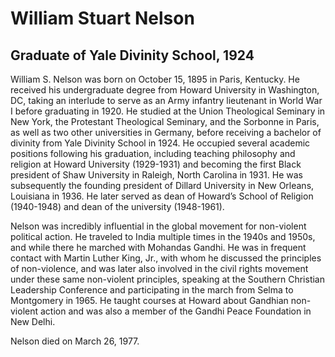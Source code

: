 # William Stuart Nelson
## Graduate of Yale Divinity School, 1924
William S. Nelson was born on October 15, 1895 in Paris, Kentucky. He received his undergraduate degree from Howard University in Washington, DC, taking an interlude to serve as an Army infantry lieutenant in World War I before graduating in 1920. He studied at the Union Theological Seminary in New York, the Protestant Theological Seminary, and the Sorbonne in Paris, as well as two other universities in Germany, before receiving a bachelor of divinity from Yale Divinity School in 1924. He occupied several academic positions following his graduation, including teaching philosophy and religion at Howard University (1929-1931) and becoming the first Black president of Shaw University in Raleigh, North Carolina in 1931. He was subsequently the founding president of Dillard University in New Orleans, Louisiana in 1936. He later served as dean of Howard’s School of Religion (1940-1948) and dean of the university (1948-1961).

Nelson was incredibly influential in the global movement for non-violent political action. He traveled to India multiple times in the 1940s and 1950s, and while there he marched with Mohandas Gandhi. He was in frequent contact with Martin Luther King, Jr., with whom he discussed the principles of non-violence, and was later also involved in the civil rights movement under these same non-violent principles, speaking at the Southern Christian Leadership Conference and participating in the march from Selma to Montgomery in 1965. He taught courses at Howard about Gandhian non-violent action and was also a member of the Gandhi Peace Foundation in New Delhi.

Nelson died on March 26, 1977.
